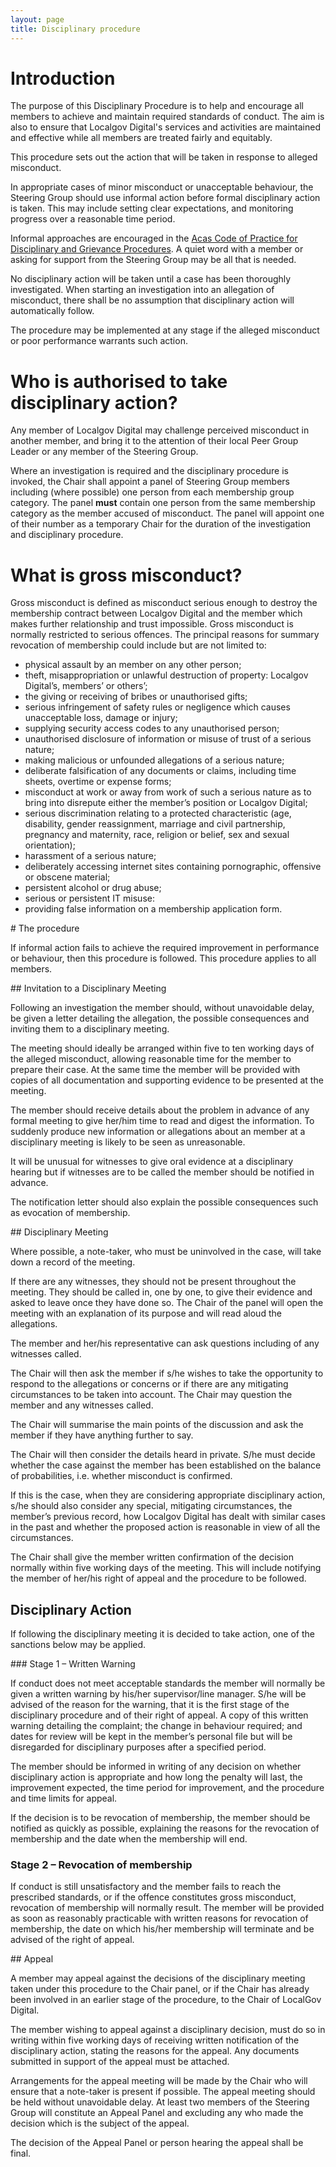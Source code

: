 ```yaml
---
layout: page
title: Disciplinary procedure
---
```


# Introduction

The purpose of this Disciplinary Procedure is to help and encourage all members to achieve and maintain required standards of conduct. The aim is also to ensure that Localgov Digital's services and activities are maintained and effective while all members are treated fairly and equitably.

This procedure sets out the action that will be taken in response to alleged misconduct.

In appropriate cases of minor misconduct or unacceptable behaviour, the Steering Group should use informal action before formal disciplinary action is taken. This may include setting clear expectations, and monitoring progress over a reasonable time period.

Informal approaches are encouraged in the [Acas Code of Practice for Disciplinary and Grievance Procedures](http://www.acas.org.uk/dgcode2009). A quiet word with a member or asking for support from the Steering Group may be all that is needed.

No disciplinary action will be taken until a case has been thoroughly investigated. When starting an investigation into an allegation of misconduct, there shall be no assumption that disciplinary action will automatically follow.

The procedure may be implemented at any stage if the alleged misconduct or poor performance warrants such action.

# Who is authorised to take disciplinary action?

Any member of Localgov Digital may challenge perceived misconduct in another member, and bring it to the attention of their local Peer Group Leader or any member of the Steering Group.

Where an investigation is required and the disciplinary procedure is invoked, the Chair shall appoint a panel of Steering Group members including (where possible) one person from each membership group category. The panel **must** contain one person from the same membership category as the member accused of misconduct. The panel will appoint one of their number as a temporary Chair for the duration of the investigation and disciplinary procedure.

# What is gross misconduct?

Gross misconduct is defined as misconduct serious enough to destroy the membership contract between Localgov Digital and the member which makes further relationship and trust impossible. Gross misconduct is normally restricted to serious offences. The principal reasons for summary revocation of membership could include but are not limited to:

- physical assault by an member on any other person;
- theft, misappropriation or unlawful destruction of property: Localgov Digital’s, members’ or others’;
- the giving or receiving of bribes or unauthorised gifts;
- serious infringement of safety rules or negligence which causes unacceptable loss, damage or injury;
- supplying security access codes to any unauthorised person;
- unauthorised disclosure of information or misuse of trust of a serious nature;
- making malicious or unfounded allegations of a serious nature;
- deliberate falsification of any documents or claims, including time sheets, overtime or expense forms;
- misconduct at work or away from work of such a serious nature as to bring into disrepute either the member’s position or Localgov Digital;
- serious discrimination relating to a protected characteristic (age, disability, gender reassignment, marriage and civil partnership, pregnancy and maternity, race, religion or belief, sex and sexual orientation);
- harassment of a serious nature;
- deliberately accessing internet sites containing pornographic, offensive or obscene material;
- persistent alcohol or drug abuse;
- serious or persistent IT misuse:
- providing false information on a membership application form.

# The procedure

If informal action fails to achieve the required improvement in performance or behaviour, then this procedure is followed. This procedure applies to all members.

## Invitation to a Disciplinary Meeting

Following an investigation the member should, without unavoidable delay, be given a letter detailing the allegation, the possible consequences and inviting them to a disciplinary meeting.

The meeting should ideally be arranged within five to ten working days of the alleged misconduct, allowing reasonable time for the member to prepare their case. At the same time the member will be provided with copies of all documentation and supporting evidence to be presented at the meeting.

The member should receive details about the problem in advance of any formal meeting to give her/him time to read and digest the information. To suddenly produce new information or allegations about an member at a disciplinary meeting is likely to be seen as unreasonable.

It will be unusual for witnesses to give oral evidence at a disciplinary hearing but if witnesses are to be called the member should be notified in advance.

The notification letter should also explain the possible consequences such as evocation of membership.

## Disciplinary Meeting

Where possible, a note-taker, who must be uninvolved in the case, will take down a record of the meeting.

If there are any witnesses, they should not be present throughout the meeting. They should be called in, one by one, to give their evidence and asked to leave once they have done so. The Chair of the panel will open the meeting with an explanation of its purpose and will read aloud the allegations.

The member and her/his representative can ask questions including of any witnesses called.

The Chair will then ask the member if s/he wishes to take the opportunity to respond to the allegations or concerns or if there are any mitigating circumstances to be taken into account. The Chair may question the member and any witnesses called.

The Chair will summarise the main points of the discussion and ask the member if they have anything further to say.

The Chair will then consider the details heard in private. S/he must decide whether the case against the member has been established on the balance of probabilities, i.e. whether misconduct is confirmed.

If this is the case, when they are considering appropriate disciplinary action, s/he should also consider any special, mitigating circumstances, the member’s previous record, how Localgov Digital has dealt with similar cases in the past and whether the proposed action is reasonable in view of all the circumstances.

The Chair shall give the member written confirmation of the decision normally within five working days of the meeting. This will include notifying the member of her/his right of appeal and the procedure to be followed.

## Disciplinary Action

If following the disciplinary meeting it is decided to take action, one of the sanctions below may be applied.

### Stage 1 – Written Warning

If conduct does not meet acceptable standards the member will normally be given a written warning by his/her supervisor/line manager. S/he will be advised of the reason for the warning, that it is the first stage of the disciplinary procedure and of their right of appeal. A copy of this written warning detailing the complaint; the change in behaviour required; and dates for review will be kept in the member’s personal file but will be disregarded for disciplinary purposes after a specified period.

The member should be informed in writing of any decision on whether disciplinary action is appropriate and how long the penalty will last, the improvement expected, the time period for improvement, and the procedure and time limits for appeal.

If the decision is to be revocation of membership, the member should be notified as quickly as possible, explaining the reasons for the revocation of membership and the date when the membership will end.

### Stage 2 – Revocation of membership

If conduct is still unsatisfactory and the member fails to reach the prescribed standards, or if the offence constitutes gross misconduct, revocation of membership will normally result. The member will be provided as soon as reasonably practicable with written reasons for revocation of membership, the date on which his/her membership will terminate and be advised of the right of appeal.

## Appeal

A member may appeal against the decisions of the disciplinary meeting taken under this procedure to the Chair panel, or if the Chair has already been involved in an earlier stage of the procedure, to the Chair of LocalGov Digital.

The member wishing to appeal against a disciplinary decision, must do so in writing within five working days of receiving written notification of the disciplinary action, stating the reasons for the appeal. Any documents submitted in support of the appeal must be attached.

Arrangements for the appeal meeting will be made by the Chair who will ensure that a note-taker is present if possible. The appeal meeting should be held without unavoidable delay. At least two members of the Steering Group will constitute an Appeal Panel and excluding any who made the decision which is the subject of the appeal.

The decision of the Appeal Panel or person hearing the appeal shall be final.
